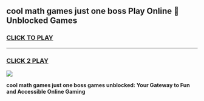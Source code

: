 
## cool math games just one boss Play Online 👋 Unblocked Games
<h3>
<a href="https://news.freeplayer.one?title=cool_math_games_just_one_boss&ref=17CMG">CLICK TO PLAY</a></h3>
<hr>

<h3>
<a href="https://news.freeplayer.one?title=cool_math_games_just_one_boss&ref=17CMG">CLICK 2 PLAY</a>
  
</h3>

<a href="https://news.freeplayer.one?title=cool_math_games_just_one_boss&ref=17CMG/"><img src="https://clearcache.store/games.png"></a>


**cool math games just one boss games unblocked: Your Gateway to Fun and Accessible Online Gaming**
